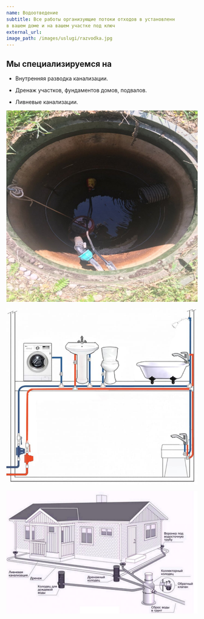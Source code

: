 ```yaml
---
name: Водоотведение
subtitle: Все работы организующие потоки отходов в установленн
в вашем доме и на вашем участке под ключ
external_url: 
image_path: /images/uslugi/razvodka.jpg
---
```


## Мы специализируемся на

* Внутренняя разводка канализации.

* Дренаж участков, фундаментов домов, подвалов. 

* Ливневые канализации.

![Дренаж](/images/uslugi/kolco2.jpg)

![разводка](/images/uslugi/razvodka.jpg)

![ливневка](/images/uslugi/livnevaya.jpg)
